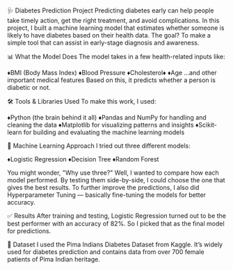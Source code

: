 🩺 Diabetes Prediction Project
Predicting diabetes early can help people take timely action, get the right treatment, and avoid complications. In this project, I built a machine learning model that estimates whether someone is likely to have diabetes based on their health data.
The goal? To make a simple tool that can assist in early-stage diagnosis and awareness.

📊 What the Model Does
The model takes in a few health-related inputs like:

♦️BMI (Body Mass Index)
♦️Blood Pressure
♦️Cholesterol♦
♦️Age
…and other important medical features
Based on this, it predicts whether a person is diabetic or not.

🛠️ Tools & Libraries Used
To make this work, I used:

♦️Python (the brain behind it all)
♦️Pandas and NumPy for handling and cleaning the data
♦️Matplotlib for visualizing patterns and insights
♦️Scikit-learn for building and evaluating the machine learning models

🤖 Machine Learning Approach
I tried out three different models:

♦️Logistic Regression
♦️Decision Tree
♦️Random Forest

You might wonder, "Why use three?"
Well, I wanted to compare how each model performed. By testing them side-by-side, I could choose the one that gives the best results.
To further improve the predictions, I also did Hyperparameter Tuning — basically fine-tuning the models for better accuracy.

✅ Results
After training and testing, Logistic Regression turned out to be the best performer with an accuracy of 82%. So I picked that as the final model for predictions.

📁 Dataset
I used the Pima Indians Diabetes Dataset from Kaggle. It’s widely used for diabetes prediction and contains data from over 700 female patients of Pima Indian heritage.
